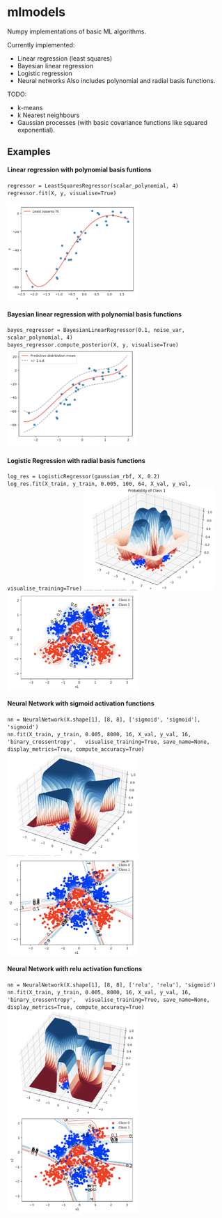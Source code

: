 # mlmodels
Numpy implementations of basic ML algorithms.

Currently implemented:  
* Linear regression (least squares)
* Bayesian linear regression
* Logistic regression
* Neural networks
Also includes polynomial and radial basis functions.

TODO:
* k-means
* k Nearest neighbours
* Gaussian processes (with basic covariance functions like squared exponential).


## Examples

#### Linear regression with polynomial basis funtions

`regressor = LeastSquaresRegressor(scalar_polynomial, 4)`  
`regressor.fit(X, y, visualise=True)`

<img src="https://github.com/akashsengupta1997/mlmodels/blob/master/linreg.png" alt="drawing" width="300"/>

#### Bayesian linear regression with polynomial basis functions

`bayes_regressor = BayesianLinearRegressor(0.1, noise_var, scalar_polynomial, 4)`  
`bayes_regressor.compute_posterior(X, y, visualise=True)`
<img src="https://github.com/akashsengupta1997/mlmodels/blob/master/bayesian_reg.png" alt="drawing" width="300"/>


#### Logistic Regression with radial basis functions

`log_res = LogisticRegressor(gaussian_rbf, X, 0.2)`  
`log_res.fit(X_train, y_train, 0.005, 100, 64, X_val, y_val, visualise_training=True)`
<img src="https://github.com/akashsengupta1997/mlmodels/blob/master/logres_surface.png?raw=true" alt="drawing" width="300"/>
<img src="https://github.com/akashsengupta1997/mlmodels/blob/master/logres_contour.png?raw=true" alt="drawing" width="300"/>

#### Neural Network with sigmoid activation functions

`nn = NeuralNetwork(X.shape[1], [8, 8], ['sigmoid', 'sigmoid'], 'sigmoid')`  
`nn.fit(X_train, y_train, 0.005, 8000, 16, X_val, y_val, 16, 'binary_crossentropy',  
       visualise_training=True, save_name=None, display_metrics=True, compute_accuracy=True)`
<img src="https://github.com/akashsengupta1997/mlmodels/blob/master/nn_sigmoid_surface.png" alt="drawing" width="300"/>
<img src="https://github.com/akashsengupta1997/mlmodels/blob/master/nn_sigmoid_contour.png" alt="drawing" width="300"/>


#### Neural Network with relu activation functions

`nn = NeuralNetwork(X.shape[1], [8, 8], ['relu', 'relu'], 'sigmoid')`  
`nn.fit(X_train, y_train, 0.005, 8000, 16, X_val, y_val, 16, 'binary_crossentropy',  
       visualise_training=True, save_name=None, display_metrics=True, compute_accuracy=True)`
<img src="https://github.com/akashsengupta1997/mlmodels/blob/master/nn_relu_surface.png" alt="drawing" width="300"/>
<img src="https://github.com/akashsengupta1997/mlmodels/blob/master/nn_relu_contour.png" alt="drawing" width="300"/>


